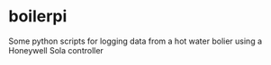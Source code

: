 boilerpi
========

Some python scripts for logging data from a hot water bolier using a Honeywell Sola controller
